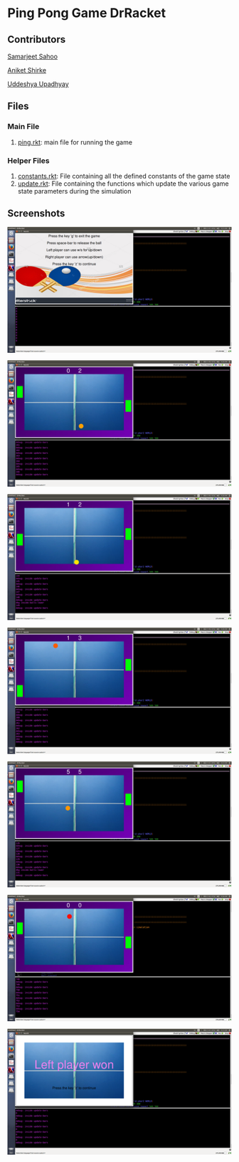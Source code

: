 # Ping Pong Game DrRacket

## Contributors

[Samarjeet Sahoo](https://github.com/samar97)

[Aniket Shirke](https://github.com/ani8897)

[Uddeshya Upadhyay](https://github.com/udion)

## Files

### Main File

1. [ping.rkt](ping.rkt): main file for running the game

### Helper Files

1. [constants.rkt](constants.rkt): File containing all the defined constants of the game state
2. [update.rkt](update.rkt): File containing the functions which update the various game state parameters during the simulation

## Screenshots

![](screenshots/Menu.png)

![](screenshots/SS1.png)

![](screenshots/SS2.png)

![](screenshots/SS3.png)

![](screenshots/SS4.png)

![](screenshots/SS5.png)

![](screenshots/Win.png)
